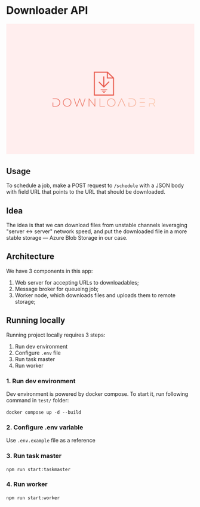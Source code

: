 # Downloader API

![Downloader Logo](https://github.com/tatarianBarbarian/downloader/blob/5aafb4490402e1b05d2dfa1c56d2dc5e623e494d/docs/logo.png)

## Usage

To schedule a job, make a POST request to `/schedule` with a JSON body with field URL that points to the URL that should be downloaded.

## Idea

The idea is that we can download files from unstable channels leveraging "server <-> server" network speed,
and put the downloaded file in a more stable storage — Azure Blob Storage in our case.

## Architecture

We have 3 components in this app:

1. Web server for accepting URLs to downloadables;
2. Message broker for queueing job;
3. Worker node, which downloads files and uploads them to remote storage;

## Running locally

Running project locally requires 3 steps:

1. Run dev environment
2. Configure `.env` file
3. Run task master
4. Run worker

### 1. Run dev environment

Dev environment is powered by docker compose.
To start it, run following command in `test/` folder:
 
`docker compose up -d --build`

### 2. Configure .env variable

Use `.env.example` file as a reference

### 3. Run task master

`npm run start:taskmaster`

### 4. Run worker

`npm run start:worker`
